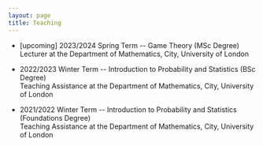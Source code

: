 ```yaml
---
layout: page
title: Teaching
---
```


* [upcoming]
  2023/2024 Spring Term -- Game Theory (MSc Degree)\
  Lecturer at the Department of Mathematics, City, University of London
  
* 2022/2023 Winter Term -- Introduction to Probability and Statistics (BSc Degree)\
  Teaching Assistance at the Department of Mathematics, City, University of London

* 2021/2022 Winter Term -- Introduction to Probability and Statistics (Foundations Degree)\
  Teaching Assistance at the Department of Mathematics, City, University of London
